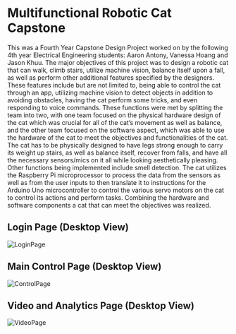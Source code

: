 # Multifunctional Robotic Cat Capstone

This was a Fourth Year Capstone Design Project worked on by the following 4th year Electrical Engineering students: Aaron Antony, Vanessa Hoang and Jason Khuu. The major objectives of this project was to design a robotic cat that can walk, climb stairs, utilize machine vision, balance itself upon a fall, as well as perform other additional features specified by the designers. These features include but are not limited to, being able to control the cat through an app, utilizing machine vision to detect objects in addition to avoiding obstacles, having the cat perform some tricks, and even responding to voice commands. These functions were met by splitting the team into two, with one team focused on the physical hardware design of the cat which was crucial for all of the cat’s movement as well as balance, and the other team focused on the software aspect, which was able to use the hardware of the cat to meet the objectives and functionalities of the cat. The cat has to be physically designed to have legs strong enough to carry its weight up stairs, as well as balance itself, recover from falls, and have all the necessary sensors/mics on it all while looking aesthetically pleasing. Other functions being implemented include smell detection. The cat utilizes the Raspberry Pi microprocessor to process the data from the sensors as well as from the user inputs to then translate it to instructions for the Arduino Uno microcontroller to control the various servo motors on the cat to control its actions and perform tasks. Combining the hardware and software components a cat that can meet the objectives was realized.

## Login Page (Desktop View)
![LoginPage](https://github.com/jasonk324/CatBackend/assets/106355956/5bb8d280-c8e1-4ab7-889c-eb2d977cbab1)


## Main Control Page (Desktop View)
![ControlPage](https://github.com/jasonk324/CatBackend/assets/106355956/313f4f16-bb78-4a21-87ea-1d5e2729f4e2)

## Video and Analytics Page (Desktop View)
![VideoPage](https://github.com/jasonk324/CatBackend/assets/106355956/ffc89353-2cd6-4909-ad61-63e9d8cc0e84)

